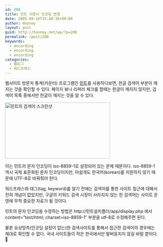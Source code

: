 ```yaml
---
id: 208
title: 민트 사용시 인코딩 변경
date: 2005-09-16T15:48:36+09:00
author: Hooney
layout: post
guid: http://hooney.net/wp/?p=208
permalink: /post/208
keywords:
  - encording
  - encording
  - encording
categories:
  - 블로그
  - 워드프레스
---
```

웹사이트 방문자 통계(카운터) 프로그램인 [민트](http://www.haveamint.com/)를 사용하다보면, 한글 검색어 부분이 깨지는 것을 확인할 수 있다. 페이지 뷰나 리퍼러 체크를 할때는 한글이 깨지지 않지만, 검색어 목록 중에서만 한글이 깨지는 것을 알 수 있다.

<img src="/files/img/2005-09/mint-1.png" width="345" height="184" alt="민트의 검색어 스크린샷" /> 

이는 민트의 문자 인코딩이 iso-8859-1로 설정되어 있는 문제 때문이다. iso-8859-1 역시 국제 표준화된 문자 인코딩이지만, 아쉽게도 한국어(korean)를 지원하지 않기 때문에 UTF-8로 바꿔줘야 한다.

워드프레스와 태그(tag, keyword)를 알기 전에는 검색어를 통한 사이트 접근에 대해서 전혀 개념이 없었지만, 구글의 키워드 검색 시장이 사라지지 않는 한 검색어는 사이트 운영에 무척 중요한 자료가 될 것이다.

민트의 문자 인코딩을 수정하는 방법은 http://민트설치폴더/app/display.php 에서 content=&#8221;text/html; charset=iso-8859-1&#8243; 부분을 utf-8로 수정해주면 된다.

물론 요상망측(인코딩 설정이 없는)한 검색사이트를 통해서 접근한 검색어의 경우에는 제대로 확인할 수 없다. 국내 사이트들이 작은 한국에서만 발버둥치지 않길 바랄 뿐이다. 🙂